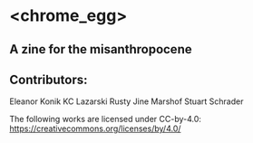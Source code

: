 # <chrome_egg>
## A zine for the misanthropocene 

## Contributors: 
Eleanor Konik 
KC
Lazarski
Rusty
Jine Marshof
Stuart Schrader 

The following works are licensed under CC-by-4.0: https://creativecommons.org/licenses/by/4.0/

